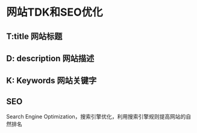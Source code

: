 # 网站TDK和SEO优化
## T:title 网站标题
## D: description 网站描述
## K: Keywords 网站关键字
## SEO
Search Engine Optimization，搜索引擎优化，利用搜索引擎规则提高网站的自然排名
